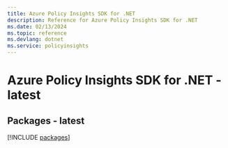 ```yaml
---
title: Azure Policy Insights SDK for .NET
description: Reference for Azure Policy Insights SDK for .NET
ms.date: 02/13/2024
ms.topic: reference
ms.devlang: dotnet
ms.service: policyinsights
---
```

# Azure Policy Insights SDK for .NET - latest
## Packages - latest
[!INCLUDE [packages](policy-insights-index.md)]